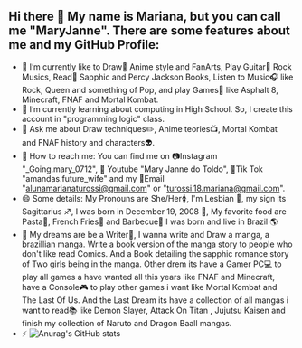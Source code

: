 ## Hi there 👋 My name is Mariana, but you can call me "MaryJanne". There are some features about me and my GitHub Profile:

- 💎 I’m currently like to Draw🎨 Anime style and FanArts, Play Guitar🎸 Rock Musics, Read📘 Sapphic and Percy Jackson Books, Listen to Music🎧 like Rock, Queen and something of Pop, and play Games👾 like Asphalt 8, Minecraft, FNAF and Mortal Kombat.
- 🔱 I’m currently learning about computing in High School. So, I create this account in "programming logic" class.
- 💬 Ask me about Draw techniques✏️, Anime teories📺, Mortal Kombat and FNAF history and characters👽. 
- 📍 How to reach me: You can find me on 📷Instagram "_Going.mary_0712", 🎥 Youtube "Mary Janne do Toldo", 📱Tik Tok "amandas.future_wife" and my 📧Email "alunamarianaturossi@gmail.com" or "turossi.18.mariana@gmail.com".
- 😄 Some details: My Pronouns are She/Her🚺, I'm Lesbian 👭, my sign its Sagittarius ♐, I was born in December 19, 2008	👻, My favorite food are Pasta🍝, French Fries🍟 and Barbecue🍖 I was born and live in Brazil 🌎
- 👑 My dreams are be a Writer📝, I wanna write and Draw a manga, a brazillian manga. Write a book version of the manga story to people who don't like read Comics. And a Book detailing the sapphic romance story of Two girls being in the manga. Other drem its have a Gamer PC💻  to play all games a have wanted all this years like FNAF and Minecraft, have a Console🎮 to play other games i want like Mortal Kombat and The Last Of Us. And the Last Dream its have a collection of all mangas i want to read📚 like Demon Slayer, Attack On Titan ,  Jujutsu Kaisen and finish my collection of Naruto and Dragon Baall mangas.
- ⚡ 
![Anurag's GitHub stats](https://github-readme-stats.vercel.app/api?username=MaryJanne18&show_icons=true&theme=radical)
